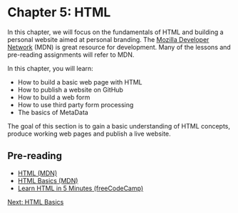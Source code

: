 # Chapter 5: HTML

In this chapter, we will focus on the fundamentals of HTML and building a personal website aimed at personal branding. The [Mozilla Developer Network](https://developer.mozilla.org/en-US/) (MDN) is great resource for development. Many of the lessons and pre-reading assignments will refer to MDN. 

In this chapter, you will learn:
* How to build a basic web page with HTML
* How to publish a website on GitHub
* How to build a web form
* How to use third party form processing
* The basics of MetaData

The goal of this section is to gain a basic understanding of HTML concepts, produce working web pages and publish a live website.


## Pre-reading
* [HTML (MDN)](https://developer.mozilla.org/en-US/docs/Web/HTML)
* [HTML Basics (MDN)](https://developer.mozilla.org/en-US/docs/Learn/Getting_started_with_the_web/HTML_basics)
* [Learn HTML in 5 Minutes (freeCodeCamp)](https://medium.freecodecamp.org/learn-html-in-5-minutes-ccd378d2ab72)

[Next: HTML Basics](01-HTMLBasics.md)
